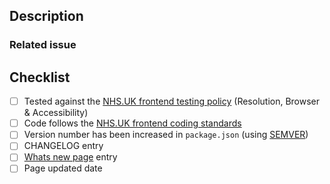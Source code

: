 ## Description
<!--- Describe your changes in detail -->

### Related issue
<!--- Optional: if there is an open GitHub or JIRA issue, please link to the issue here -->

## Checklist
<!-- Ensure each of the points below have been considered and completed where applicable -->

- [ ] Tested against the [NHS.UK frontend testing policy](https://github.com/nhsuk/nhsuk-frontend/blob/master/docs/contributing/testing.md) (Resolution, Browser & Accessibility)
- [ ] Code follows the [NHS.UK frontend coding standards](https://github.com/nhsuk/nhsuk-frontend/blob/master/docs/contributing/coding-standards.md)
- [ ] Version number has been increased in `package.json` (using [SEMVER](https://semver.org/))
- [ ] CHANGELOG entry
- [ ] [Whats new page](https://service-manual.nhs.uk/whats-new) entry
- [ ] Page updated date
